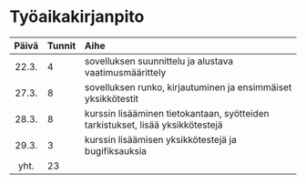 # Työaikakirjanpito

| Päivä | Tunnit | Aihe  |
| :----:|:-----| :-----|
| 22.3. | 4    | sovelluksen suunnittelu ja alustava vaatimusmäärittely |
| 27.3. | 8    | sovelluksen runko, kirjautuminen ja ensimmäiset yksikkötestit |
| 28.3. | 8    | kurssin lisääminen tietokantaan, syötteiden tarkistukset, lisää yksikkötestejä|
| 29.3. | 3    | kurssin lisäämisen yksikkötestejä ja bugifiksauksia|
| yht.  | 23   | | 